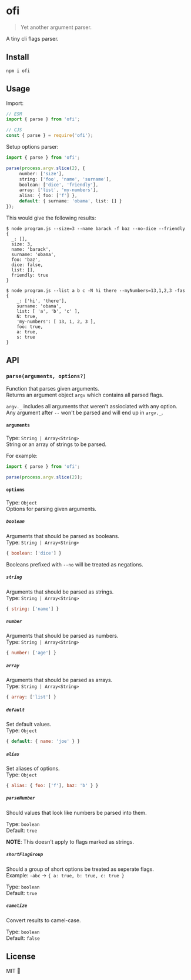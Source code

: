 # ofi

> Yet another argument parser.

A tiny cli flags parser.

## Install

```
npm i ofi
```

## Usage

Import:

```js
// ESM
import { parse } from 'ofi';

// CJS
const { parse } = require('ofi');
```

Setup options parser:

```ts
import { parse } from 'ofi';

parse(process.argv.slice(2), {
     number: ['size'],
     string: ['foo', 'name', 'surname'],
     boolean: ['dice', 'friendly'],
     array: ['list', 'my-numbers'],
     alias: { foo: ['f'] },
     default: { surname: 'obama', list: [] }
});
```

This would give the following results:

```console
$ node program.js --size=3 --name barack -f baz --no-dice --friendly
{
  _: [],
  size: 3,
  name: 'barack',
  surname: 'obama',
  foo: 'baz',
  dice: false,
  list: [],
  friendly: true
}

$ node program.js --list a b c -N hi there --myNumbers=13,1,2,3 -fas
{
    _: ['hi', 'there'],
    surname: 'obama',
    list: [ 'a', 'b', 'c' ],
    N: true,
    'my-numbers': [ 13, 1, 2, 3 ],
    foo: true,
    a: true,
    s: true
}
```

## API

### `parse(arguments, options?)`
Function that parses given arguments.<br>
Returns an argument object `argv` which contains all parsed flags.

`argv._` includes all arguments that weren't assiociated with any option.<br>
Any argument after `--` won't be parsed and will end up in `argv._`.

#### `arguments`
Type: `String | Array<String>`<br>
String or an array of strings to be parsed.

For example:
```ts
import { parse } from 'ofi';

parse(process.argv.slice(2));
```

#### `options`

Type: `Object`<br>
Options for parsing given arguments.

##### `boolean`
Arguments that should be parsed as booleans.<br>
Type: `String | Array<String>`

```js
{ boolean: ['dice'] }
```
Booleans prefixed with `--no` will be treated as negations.<br>

##### `string`
Arguments that should be parsed as strings.<br>
Type: `String | Array<String>`

```js
{ string: ['name'] }
```

##### `number`
Arguments that should be parsed as numbers.<br>
Type: `String | Array<String>`

```js
{ number: ['age'] }
```

##### `array`
Arguments that should be parsed as arrays.<br>
Type: `String | Array<String>`

```js
{ array: ['list'] }
```

##### `default`
Set default values.<br>
Type: `Object`

```js
{ default: { name: 'joe' } }
```

##### `alias`
Set aliases of options.<br>
Type: `Object`

```js
{ alias: { foo: ['f'], baz: 'b' } }
```

##### `parseNumber`
Should values that look like numbers be parsed into them.

Type: `boolean`<br>
Default: `true`

**NOTE**: This doesn't apply to flags marked as strings.

##### `shortFlagGroup`
Should a group of short options be treated as seperate flags.<br>
Example: `-abc` -> `{ a: true, b: true, c: true }`

Type: `boolean`<br>
Default: `true`

##### `camelize`
Convert results to camel-case.

Type: `boolean`<br>
Default: `false`

## License

MIT 💖
